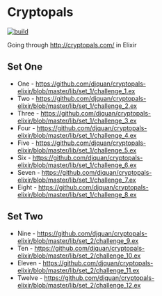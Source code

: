 Cryptopals
==========

[![build](https://ci.quan.io/api/badges/djquan/cryptopals-elixir/status.svg)](https://ci.quan.io/djquan/cryptopals-elixir)

Going through http://cryptopals.com/ in Elixir

## Set One

- One - https://github.com/djquan/cryptopals-elixir/blob/master/lib/set_1/challenge_1.ex
- Two - https://github.com/djquan/cryptopals-elixir/blob/master/lib/set_1/challenge_2.ex
- Three - https://github.com/djquan/cryptopals-elixir/blob/master/lib/set_1/challenge_3.ex
- Four - https://github.com/djquan/cryptopals-elixir/blob/master/lib/set_1/challenge_4.ex
- Five - https://github.com/djquan/cryptopals-elixir/blob/master/lib/set_1/challenge_5.ex
- Six - https://github.com/djquan/cryptopals-elixir/blob/master/lib/set_1/challenge_6.ex
- Seven - https://github.com/djquan/cryptopals-elixir/blob/master/lib/set_1/challenge_7.ex
- Eight - https://github.com/djquan/cryptopals-elixir/blob/master/lib/set_1/challenge_8.ex

## Set Two

- Nine - https://github.com/djquan/cryptopals-elixir/blob/master/lib/set_2/challenge_9.ex
- Ten - https://github.com/djquan/cryptopals-elixir/blob/master/lib/set_2/challenge_10.ex
- Eleven - https://github.com/djquan/cryptopals-elixir/blob/master/lib/set_2/challenge_11.ex
- Twelve - https://github.com/djquan/cryptopals-elixir/blob/master/lib/set_2/challenge_12.ex

